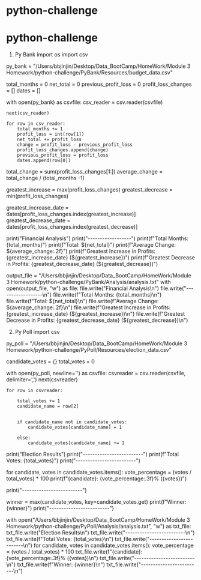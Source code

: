 # python-challenge
# python-challenge

1. Py Bank
import os
import csv

py_bank = "/Users/bbjinjin/Desktop/Data_BootCamp/HomeWork/Module 3 Homework/python-challenge/PyBank/Resources/budget_data.csv"

total_months = 0
net_total = 0
previous_profit_loss = 0
profit_loss_changes = []
dates = []

with open(py_bank) as csvfile:
    csv_reader = csv.reader(csvfile)

    next(csv_reader)

    for row in csv_reader:
        total_months += 1
        profit_loss = int(row[1])
        net_total += profit_loss
        change = profit_loss - previous_profit_loss
        profit_loss_changes.append(change)
        previous_profit_loss = profit_loss
        dates.append(row[0])

total_change = sum(profit_loss_changes[1:])
average_change = total_change / (total_months -1)

greatest_increase = max(profit_loss_changes)
greatest_decrease = min(profit_loss_changes)

greatest_increase_date = dates[profit_loss_changes.index(greatest_increase)]
greatest_decrease_date = dates[profit_loss_changes.index(greatest_decrease)]

print("Financial Analysis")
print("------------------")
print(f"Total Months: {total_months}")
print(f"Total: ${net_total}")
print(f"Average Change: ${average_change:.2f}")
print(f"Greatest Increase in Profits: {greatest_increase_date} (${greatest_increase})")
print(f"Greatest Decrease in Profits: {greatest_decrease_date} (${greatest_decrease})")

output_file = "/Users/bbjinjin/Desktop/Data_BootCamp/HomeWork/Module 3 Homework/python-challenge/PyBank/Analysis/analysis.txt"
with open(output_file, "w") as file:
    file.write("Financial Analysis\n")
    file.write("------------------\n")
    file.write(f"Total Months: {total_months}\n")
    file.write(f"Total: ${net_total}\n")
    file.write(f"Average Change: ${average_change:.2f}\n")
    file.write(f"Greatest Increase in Profits: {greatest_increase_date} (${greatest_increase})\n")
    file.write(f"Greatest Decrease in Profits: {greatest_decrease_date} (${greatest_decrease})\n")




2. Py Poll
import csv

py_poll = "/Users/bbjinjin/Desktop/Data_BootCamp/HomeWork/Module 3 Homework/python-challenge/PyPoll/Resources/election_data.csv"


candidate_votes = {}
total_votes = 0

with open(py_poll, newline='') as csvfile:
    csvreader = csv.reader(csvfile, delimiter=',')
    next(csvreader)
    
   
    for row in csvreader:
     
        total_votes += 1
        candidate_name = row[2]
        
        
        if candidate_name not in candidate_votes:
            candidate_votes[candidate_name] = 1
      
        else:
            candidate_votes[candidate_name] += 1

print("Election Results")
print("-------------------------")
print(f"Total Votes: {total_votes}")
print("-------------------------")


for candidate, votes in candidate_votes.items():
    vote_percentage = (votes / total_votes) * 100
    print(f"{candidate}: {vote_percentage:.3f}% ({votes})")

print("-------------------------")

winner = max(candidate_votes, key=candidate_votes.get)
print(f"Winner: {winner}")
print("-------------------------")


with open("/Users/bbjinjin/Desktop/Data_BootCamp/HomeWork/Module 3 Homework/python-challenge/PyPoll/Analysis/analysis.txt", "w") as txt_file:
    txt_file.write("Election Results\n")
    txt_file.write("-------------------------\n")
    txt_file.write(f"Total Votes: {total_votes}\n")
    txt_file.write("-------------------------\n")
    for candidate, votes in candidate_votes.items():
        vote_percentage = (votes / total_votes) * 100
        txt_file.write(f"{candidate}: {vote_percentage:.3f}% ({votes})\n")
    txt_file.write("-------------------------\n")
    txt_file.write(f"Winner: {winner}\n")
    txt_file.write("-------------------------\n")
